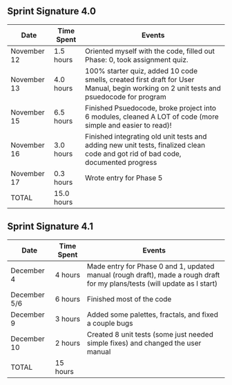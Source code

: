 ## Sprint Signature 4.0

| Date         | Time Spent | Events
|--------------|------------|--------------------
| November 12  | 1.5 hours  | Oriented myself with the code, filled out Phase: 0, took assignment quiz.
| November 13  | 4.0 hours  | 100% starter quiz, added 10 code smells, created first draft for User Manual, begin working on 2 unit tests and psuedocode for program
| November 15  | 6.5 hours  | Finished Psuedocode, broke project into 6 modules, cleaned A LOT of code (more simple and easier to read)!
| November 16  | 3.0 hours  | Finished integrating old unit tests and adding new unit tests, finalized clean code and got rid of bad code, documented progress
| November 17  | 0.3 hours  | Wrote entry for Phase 5
| TOTAL        | 15.0 hours | 


## Sprint Signature 4.1

| Date         | Time Spent | Events
|--------------|------------|--------------------
| December 4   | 4 hours    | Made entry for Phase 0 and 1, updated manual (rough draft), made a rough draft for my plans/tests (will update as I start)
| December 5/6 | 6 hours    | Finished most of the code 
| December 9   | 3 hours    | Added some palettes, fractals, and fixed a couple bugs
| December 10  | 2 hours    | Created 8 unit tests (some just needed simple fixes) and changed the user manual
| TOTAL        | 15 hours   | 
